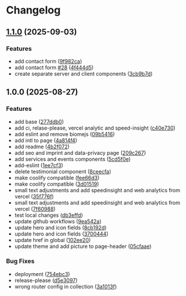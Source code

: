 # Changelog

## [1.1.0](https://github.com/daribock/betania-ingolstadt-website/compare/v1.0.0...v1.1.0) (2025-09-03)


### Features

* add contact form ([9f982ca](https://github.com/daribock/betania-ingolstadt-website/commit/9f982caadb2d477d838b87d38e0f2be1506bf2bc))
* add contact form [#28](https://github.com/daribock/betania-ingolstadt-website/issues/28) ([4f444d5](https://github.com/daribock/betania-ingolstadt-website/commit/4f444d52aad73c87ef7150d979320ee4b30dbf3a))
* create separate server and client components ([3cb9b7d](https://github.com/daribock/betania-ingolstadt-website/commit/3cb9b7d3029440618af90536c4fb1d899f597b11))

## 1.0.0 (2025-08-27)


### Features

* add base ([277ddb0](https://github.com/daribock/betania-ingolstadt-website/commit/277ddb0d44d088f44ca701e044517522b0069822))
* add ci, relase-please, vercel analytic and speed-insight ([c40e730](https://github.com/daribock/betania-ingolstadt-website/commit/c40e730570eba860b75e561aac1f1304f78a5385))
* add eslint and remove biomejs ([09b5416](https://github.com/daribock/betania-ingolstadt-website/commit/09b541673558473440cc9b79787d5bc711839195))
* add intl to page ([4a814f4](https://github.com/daribock/betania-ingolstadt-website/commit/4a814f4a74d3b7e021250f4ba7e7e6997da2b6eb))
* add readme ([4b2f072](https://github.com/daribock/betania-ingolstadt-website/commit/4b2f072039c1e0f9cd5042b70b279ee5c758fb0b))
* add seo and imprint and data-privacy page ([209c267](https://github.com/daribock/betania-ingolstadt-website/commit/209c267d868be90696d3c614ad98118896e5f3ab))
* add services and events components ([5cd5f0e](https://github.com/daribock/betania-ingolstadt-website/commit/5cd5f0e7982ab9c160279717efa331c45d3309cf))
* add-eslint ([1ee7cf3](https://github.com/daribock/betania-ingolstadt-website/commit/1ee7cf3ca1f62065db1653b3e89811769869aa41))
* delete testimonial component ([8ceecfa](https://github.com/daribock/betania-ingolstadt-website/commit/8ceecfa0cfa5bcffdc269c6d5871e4a998cd4529))
* make coolify compatible ([fee66d3](https://github.com/daribock/betania-ingolstadt-website/commit/fee66d32aac8d0088a5bf92f5f8f09a7dccd44d2))
* make coolify compatible ([3d01519](https://github.com/daribock/betania-ingolstadt-website/commit/3d0151978e6be17d87d648ef8a33e5e3f63e9002))
* small text adjustments and add speedinsight and web analytics from vercel ([35f776f](https://github.com/daribock/betania-ingolstadt-website/commit/35f776fa1dd85e400b16697684c1020744f229de))
* small text adjustments and add speedinsight and web analytics from vercel ([7f60988](https://github.com/daribock/betania-ingolstadt-website/commit/7f60988a547a8a6c96ea308bfacf31da45a46e18))
* test local changes ([db3effd](https://github.com/daribock/betania-ingolstadt-website/commit/db3effd36b2d67e20425530a737a69834cc9fb65))
* update github workflows ([9ea542a](https://github.com/daribock/betania-ingolstadt-website/commit/9ea542ae030746942df9bc98c9f50e7882c1be98))
* update hero and icon fields ([8cb192d](https://github.com/daribock/betania-ingolstadt-website/commit/8cb192d2639dc06a1c291f49d29f26f28ea6e1ab))
* update hero and icon fields ([3700444](https://github.com/daribock/betania-ingolstadt-website/commit/37004440c2c9811c06aceffbe494582f8568c654))
* update href in global ([102ee20](https://github.com/daribock/betania-ingolstadt-website/commit/102ee209a9ca7e00a01931bbc79d42e7bb40923a))
* update theme and add picture to page-header ([05cfaae](https://github.com/daribock/betania-ingolstadt-website/commit/05cfaae7de32ff15a2029afa01a121d03558b28e))


### Bug Fixes

* deployment ([754ebc3](https://github.com/daribock/betania-ingolstadt-website/commit/754ebc334dcfbc33b78b80ebfebc9d2a9c0fecb9))
* release-please ([d5e3097](https://github.com/daribock/betania-ingolstadt-website/commit/d5e309763378abf82a504191eea27af85b063232))
* wrong router config in collection ([3a1013f](https://github.com/daribock/betania-ingolstadt-website/commit/3a1013ff62b38a973f53fbc2e7ef5c709c398064))
